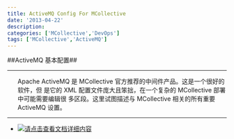 ```yaml
---
title: ActiveMQ Config For MCollective
date: '2013-04-22'
description:
categories: ['MCollective','DevOps']
tags: ['MCollective','ActiveMQ']
---
```

##ActiveMQ 基本配置##

***

<div>
    <ul>
        <p>Apache ActiveMQ 是 MCollective 官方推荐的中间件产品。这是一个很好的软件，但
        是它的 XML 配置文件庞大且笨拙，在一个复杂的 MCollective 部署中可能需要编辑很
        多区段。这里试图描述与 MCollective 相关的所有重要 ActiveMQ 设置。</p>
    </ul>
    <hr>
    <ul>
        <li><a href="{{urls.media}}/pdf/activemq-config-for-mcollective.pdf"}}"><img src="{{urls.media}}/pdf/attach.png">请点击查看文档详细内容
        </a></li>
    </ul>
</div>
